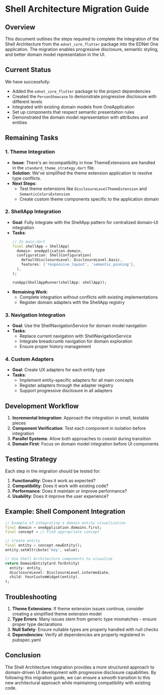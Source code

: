 # Shell Architecture Migration Guide

## Overview

This document outlines the steps required to complete the integration of the Shell Architecture from the `ednet_core_flutter` package into the EDNet One application. The migration enables progressive disclosure, semantic styling, and better domain model representation in the UI.

## Current Status

We have successfully:
- Added the `ednet_core_flutter` package to the project dependencies
- Created the `PersonShowcase` to demonstrate progressive disclosure with different levels
- Integrated with existing domain models from OneApplication
- Set up components that respect semantic presentation rules
- Demonstrated the domain model representation with attributes and entities

## Remaining Tasks

### 1. Theme Integration

- **Issue**: There's an incompatibility in how ThemeExtensions are handled in the `standard_theme_strategy.dart` file. 
- **Solution**: We've simplified the theme extension application to resolve type conflicts.
- **Next Steps**: 
  - Test theme extensions like `DisclosureLevelThemeExtension` and `SemanticColorsExtension`
  - Create custom theme components specific to the application domain

### 2. ShellApp Integration

- **Goal**: Fully integrate with the ShellApp pattern for centralized domain-UI integration
- **Tasks**:
  ```dart
  // In main.dart
  final shellApp = ShellApp(
    domain: oneApplication.domain,
    configuration: ShellConfiguration(
      defaultDisclosureLevel: DisclosureLevel.basic,
      features: {'responsive_layout', 'semantic_pinning'},
    ),
  );
  
  runApp(ShellAppRunner(shellApp: shellApp));
  ```
- **Remaining Work**:
  - Complete integration without conflicts with existing implementations
  - Register domain adapters with the ShellApp registry

### 3. Navigation Integration

- **Goal**: Use the ShellNavigationService for domain model navigation
- **Tasks**:
  - Replace current navigation with ShellNavigationService
  - Integrate breadcrumb navigation for domain exploration
  - Ensure proper history management

### 4. Custom Adapters

- **Goal**: Create UX adapters for each entity type
- **Tasks**:
  - Implement entity-specific adapters for all main concepts
  - Register adapters through the adapter registry
  - Support progressive disclosure in all adapters

## Development Workflow

1. **Incremental Integration**: Approach the integration in small, testable pieces
2. **Component Verification**: Test each component in isolation before integration
3. **Parallel Systems**: Allow both approaches to coexist during transition
4. **Domain First**: Focus on domain model integration before UI components

## Testing Strategy

Each step in the migration should be tested for:

1. **Functionality**: Does it work as expected?
2. **Compatibility**: Does it work with existing code?
3. **Performance**: Does it maintain or improve performance?
4. **Usability**: Does it improve the user experience?

## Example: Shell Component Integration

```dart
// Example of integrating a domain entity visualization
final domain = oneApplication.domains.first;
final concept = // Find appropriate concept

// Create entity
final entity = concept.newEntity();
entity.setAttribute('key', value);

// Use Shell Architecture components to visualize
return DomainEntityCard.forEntity(
  entity: entity,
  disclosureLevel: DisclosureLevel.intermediate,
  child: YourCustomWidget(entity),
);
```

## Troubleshooting

1. **Theme Extensions**: If theme extension issues continue, consider creating a simplified theme extension model
2. **Type Errors**: Many issues stem from generic type mismatches - ensure proper type declarations
3. **Null Safety**: Ensure nullable types are properly handled with null checks
4. **Dependencies**: Verify all dependencies are properly registered in pubspec.yaml

## Conclusion

The Shell Architecture integration provides a more structured approach to domain-driven UI development with progressive disclosure capabilities. By following this migration guide, we can ensure a smooth transition to this new architectural approach while maintaining compatibility with existing code. 